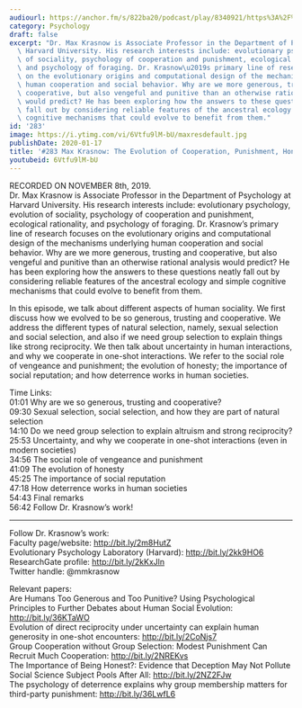 ```yaml
---
audiourl: https://anchor.fm/s/822ba20/podcast/play/8340921/https%3A%2F%2Fd3ctxlq1ktw2nl.cloudfront.net%2Fproduction%2F2019-10-8%2F33420462-44100-2-67e720e5a211d.m4a
category: Psychology
draft: false
excerpt: "Dr. Max Krasnow is Associate Professor in the Department of Psychology at\
  \ Harvard University. His research interests include: evolutionary psychology, evolution\
  \ of sociality, psychology of cooperation and punishment, ecological rationality,\
  \ and psychology of foraging. Dr. Krasnow\u2019s primary line of research focuses\
  \ on the evolutionary origins and computational design of the mechanisms underlying\
  \ human cooperation and social behavior. Why are we more generous, trusting and\
  \ cooperative, but also vengeful and punitive than an otherwise rational analysis\
  \ would predict? He has been exploring how the answers to these questions neatly\
  \ fall out by considering reliable features of the ancestral ecology and simple\
  \ cognitive mechanisms that could evolve to benefit from them."
id: '283'
image: https://i.ytimg.com/vi/6Vtfu9lM-bU/maxresdefault.jpg
publishDate: 2020-01-17
title: '#283 Max Krasnow: The Evolution of Cooperation, Punishment, Honesty, and Deterrence'
youtubeid: 6Vtfu9lM-bU
---
```

<div class="timelinks">

RECORDED ON NOVEMBER 8th, 2019.  
Dr. Max Krasnow is Associate Professor in the Department of Psychology at Harvard University. His research interests include: evolutionary psychology, evolution of sociality, psychology of cooperation and punishment, ecological rationality, and psychology of foraging. Dr. Krasnow’s primary line of research focuses on the evolutionary origins and computational design of the mechanisms underlying human cooperation and social behavior. Why are we more generous, trusting and cooperative, but also vengeful and punitive than an otherwise rational analysis would predict? He has been exploring how the answers to these questions neatly fall out by considering reliable features of the ancestral ecology and simple cognitive mechanisms that could evolve to benefit from them.

In this episode, we talk about different aspects of human sociality. We first discuss how we evolved to be so generous, trusting and cooperative. We address the different types of natural selection, namely, sexual selection and social selection, and also if we need group selection to explain things like strong reciprocity. We then talk about uncertainty in human interactions, and why we cooperate in one-shot interactions. We refer to the social role of vengeance and punishment; the evolution of honesty; the importance of social reputation; and how deterrence works in human societies. 

Time Links:  
<time>01:01</time> Why are we so generous, trusting and cooperative?  
<time>09:30</time> Sexual selection, social selection, and how they are part of natural selection  
<time>14:10</time> Do we need group selection to explain altruism and strong reciprocity?  
<time>25:53</time> Uncertainty, and why we cooperate in one-shot interactions (even in modern societies)   
<time>34:56</time> The social role of vengeance and punishment  
<time>41:09</time> The evolution of honesty  
<time>45:25</time> The importance of social reputation  
<time>47:18</time> How deterrence works in human societies  
<time>54:43</time> Final remarks  
<time>56:42</time> Follow Dr. Krasnow’s work!

---

Follow Dr. Krasnow’s work:  
Faculty page/website: http://bit.ly/2m8HutZ  
Evolutionary Psychology Laboratory (Harvard): http://bit.ly/2kk9HO6  
ResearchGate profile: http://bit.ly/2kKxJln  
Twitter handle: @mmkrasnow

Relevant papers:  
Are Humans Too Generous and Too Punitive? Using Psychological Principles to Further Debates about Human Social Evolution: http://bit.ly/36KTaWO  
Evolution of direct reciprocity under uncertainty can explain human generosity in one-shot encounters: http://bit.ly/2CoNjs7  
Group Cooperation without Group Selection: Modest Punishment Can Recruit Much Cooperation: http://bit.ly/2NREKvs  
The Importance of Being Honest?: Evidence that Deception May Not Pollute Social Science Subject Pools After All: http://bit.ly/2NZ2FJw  
The psychology of deterrence explains why group membership matters for third-party punishment: http://bit.ly/36LwfL6
</div>

